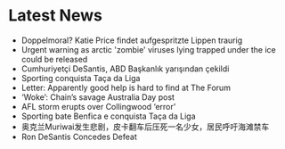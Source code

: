 # Latest News
-  Doppelmoral? Katie Price findet aufgespritzte Lippen traurig
-  Urgent warning as arctic 'zombie' viruses lying trapped under the ice could be released
-  Cumhuriyetçi DeSantis, ABD Başkanlık yarışından çekildi
-  Sporting conquista Taça da Liga
-  Letter: Apparently good help is hard to find at The Forum
-  ‘Woke’: Chain’s savage Australia Day post
-  AFL storm erupts over Collingwood ‘error’
-  Sporting bate Benfica e conquista Taça da Liga
-  奥克兰Muriwai发生悲剧，皮卡翻车后压死一名少女，居民呼吁海滩禁车
-  Ron DeSantis Concedes Defeat
